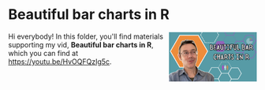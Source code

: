 # Beautiful bar charts in R
[<img src="bar thumb new.png" align="right" height="100" />](<https://youtu.be/HvOQFQzIg5c>)

Hi everybody! In this folder, you'll find materials supporting my vid, **Beautiful bar charts in R**, which you can find at <https://youtu.be/HvOQFQzIg5c>. 

